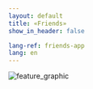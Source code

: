 ```yaml
---
layout: default
title: «Friends»
show_in_header: false

lang-ref: friends-app
lang: en
---
```


![feature_graphic]({{site.url}}/assets/friends-app/en_feature_graphic.png)